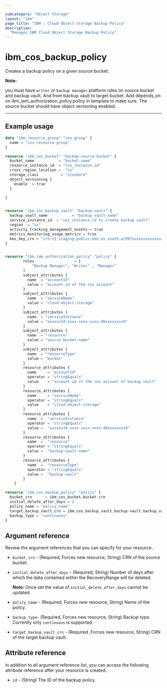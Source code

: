 ```yaml
---

subcategory: "Object Storage"
layout: "ibm"
page_title: "IBM : Cloud Object Storage Backup Policy"
description: 
  "Manages IBM Cloud Object Storage Backup Policy"
---
```


# ibm_cos_backup_policy
Creates a backup policy on a given source bucket.


**Note:**

 you must have `writer` or `backup manager` platform roles on source bucket and backup vault. And from backup vault to target bucket.
 Add depends_on on ibm_iam_authorization_policy.policy in template to make sure.
 The source bucket should have object versioning enabled.

---

## Example usage


```terraform
data "ibm_resource_group" "cos_group" {
  name = "cos-resource-group"
}

resource "ibm_cos_bucket" "backup-source-bucket" {
  bucket_name           = "bucket-name"
  resource_instance_id  = "cos_instance_id"
  cross_region_location =  "us"
  storage_class          = "standard"
  object_versioning {
    enable  = true
  }

}


resource "ibm_cos_backup_vault" "backup-vault" {
  backup_vault_name           = "backup_vault_name"
  service_instance_id  = "cos_instance_id to create backup vault"
  region  = "us"
  activity_tracking_management_events = true
  metrics_monitoring_usage_metrics = true
  kms_key_crn = "crn:v1:staging:public:kms:us-south:a/997xxxxxxxxxxxxxxxxxxxxxx54:5xxxxxxxa-fxxb-4xx8-9xx4-f1xxxxxxxxx5:key:af5667d5-dxx5-4xxf-8xxf-exxxxxxxf1d"
}


resource "ibm_iam_authorization_policy" "policy" {
		roles                  = [
			"Backup Manager", "Writer" , "Manager"
		]
		subject_attributes {
		  name  = "accountId"
		  value = "account_id of the cos account"
		}
		subject_attributes {
		  name  = "serviceName"
		  value = "cloud-object-storage"
		}
		subject_attributes {
		  name  = "serviceInstance"
		  value = "exxxxx34-xxxx-xxxx-xxxx-d6xxxxxxxx9"
		}
		subject_attributes {
		  name  = "resource"
		  value = "source-bucket-name"
		}
		subject_attributes {
		  name  = "resourceType"
		  value = "bucket"
		}
		resource_attributes {
		  name     = "accountId"
		  operator = "stringEquals"
		  value    = "account id of the cos account of backup vault"
		}
		resource_attributes {
		  name     = "serviceName"
		  operator = "stringEquals"
		  value    = "cloud-object-storage"
		}
		resource_attributes { 
		  name  =  "serviceInstance"
		  operator = "stringEquals"
		  value =  "exxxxx34-xxxx-xxxx-xxxx-d6xxxxxxxx9"
		}
		resource_attributes { 
		  name  =  "resource"
		  operator = "stringEquals"
		  value =  "backup-vault-name"
		}
		resource_attributes { 
		  name  =  "resourceType"
		  operator = "stringEquals"
		  value =  "backup-vault" 
		}
	}

resource "ibm_cos_backup_policy" "policy" {
  bucket_crn      = ibm_cos_bucket.bucket.crn
  initial_delete_after_days = 2
  policy_name = "policy_name"
  target_backup_vault_crn = ibm_cos_backup_vault.backup-vault.backup_vault_crn
  backup_type = "continuous"
}

```

## Argument reference
Review the argument references that you can specify for your resource. 
- `bucket_crn` - (Required, Forces new resource, String) CRN of the source bucket.
- `initial_delete_after_days` - (Required, String) Number of days after which the data contained within the RecoveryRange will be deleted.

  **Note:**
Once set the value of `initial_delete_after_days` cannot be updated.

- `policy_name` - (Required, Forces new resource, String) Name of the policy.
- `backup_type`- (Required, Forces new resource, String) Backup type. Currently only  `continuous` is supported.
- `target_backup_vault_crn` - (Required ,Forces new resource, String) CRN of the target backup vault.

## Attribute reference
In addition to all argument reference list, you can access the following attribute reference after your resource is created.

- `id` - (String) The ID of the backup policy.
